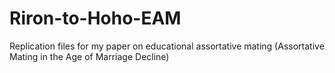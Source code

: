 # Riron-to-Hoho-EAM
Replication files for my paper on educational assortative mating (Assortative Mating in the Age of Marriage Decline)
